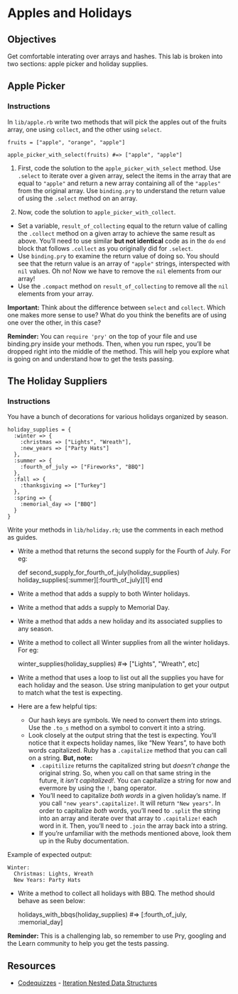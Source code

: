 Apples and Holidays
===================

Objectives
----------

Get comfortable interating over arrays and hashes. This lab is broken into two sections: apple picker and holiday supplies.

Apple Picker
------------

### Instructions

In `lib/apple.rb` write two methods that will pick the apples out of the fruits array, one using `collect`, and the other using `select`.

    fruits = ["apple", "orange", "apple"]

    apple_picker_with_select(fruits) #=> ["apple", "apple"]

1.  First, code the solution to the `apple_picker_with_select` method. Use `.select` to iterate over a given array, select the items in the array that are equal to `"apple"` and return a new array containing all of the `"apples"` from the original array. Use `binding.pry` to understand the return value of using the `.select` method on an array.

2.  Now, code the solution to `apple_picker_with_collect`.

-   Set a variable, `result_of_collecting` equal to the return value of calling the `.collect` method on a given array to achieve the same result as above. You’ll need to use similar **but not identical** code as in the `do` `end` block that follows `.collect` as you originally did for `.select`.
-   Use `binding.pry` to examine the return value of doing so. You should see that the return value is an array of `"apple"` strings, interspected with `nil` values. Oh no! Now we have to remove the `nil` elements from our array!
-   Use the `.compact` method on `result_of_collecting` to remove all the `nil` elements from your array.

**Important:** Think about the difference between `select` and `collect`. Which one makes more sense to use? What do you think the benefits are of using one over the other, in this case?

**Reminder:** You can `require 'pry'` on the top of your file and use binding.pry inside your methods. Then, when you run rspec, you’ll be dropped right into the middle of the method. This will help you explore what is going on and understand how to get the tests passing.

The Holiday Suppliers
---------------------

### Instructions

You have a bunch of decorations for various holidays organized by season.

    holiday_supplies = {
      :winter => {
        :christmas => ["Lights", "Wreath"],
        :new_years => ["Party Hats"]
      },
      :summer => {
        :fourth_of_july => ["Fireworks", "BBQ"]
      },
      :fall => {
        :thanksgiving => ["Turkey"]
      },
      :spring => {
        :memorial_day => ["BBQ"]
      }
    }

Write your methods in `lib/holiday.rb`; use the comments in each method as guides.

-   Write a method that returns the second supply for the Fourth of July. For eg:

    def second_supply_for_fourth_of_july(holiday_supplies)
      holiday_supplies[:summer][:fourth_of_july][1]
    end

-   Write a method that adds a supply to both Winter holidays.

-   Write a method that adds a supply to Memorial Day.

-   Write a method that adds a new holiday and its associated supplies to any season.

-   Write a method to collect all Winter supplies from all the winter holidays. For eg:

    winter_supplies(holiday_supplies) #=> ["Lights", "Wreath", etc]

-   Write a method that uses a loop to list out all the supplies you have for each holiday and the season. Use string manipulation to get your output to match what the test is expecting.

-   Here are a few helpful tips:
    -   Our hash keys are symbols. We need to convert them into strings. Use the `.to_s` method on a symbol to convert it into a string.
    -   Look closely at the output string that the test is expecting. You’ll notice that it expects holiday names, like “New Years”, to have both words capitalized. Ruby has a `.capitalize` method that you can call on a string. **But, note:**
        -   `.capitilize` returns the capitalized string but *doesn’t change* the original string. So, when you call on that same string in the future, it *isn’t capitalized!*. You can capitalize a string for now and evermore by using the `!`, bang operator.
        -   You’ll need to capitalize *both words* in a given holiday’s name. If you call `"new years".capitalize!`. It will return `"New years"`. In order to capitalize *both* words, you’ll need to `.split` the string into an array and iterate over that array to `.capitalize!` each word in it. Then, you’ll need to `.join` the array back into a string.
        -   If you’re unfamiliar with the methods mentioned above, look them up in the Ruby documentation.

Example of expected output:

    Winter:
      Christmas: Lights, Wreath
      New Years: Party Hats

-   Write a method to collect all holidays with BBQ. The method should behave as seen below:

    holidays_with_bbqs(holiday_supplies)
    #=> [:fourth_of_july, :memorial_day]

**Reminder:** This is a challenging lab, so remember to use Pry, googling and the Learn community to help you get the tests passing.

Resources
---------

-   [Codequizzes](http://www.codequizzes.com/learn-ruby/) - [Iteration Nested Data Structures](http://www.codequizzes.com/learn-ruby/iteration-nested-data-structures)
